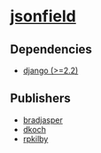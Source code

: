 # [jsonfield](https://pypi.org/project/jsonfield)

## Dependencies
- [django (>=2.2)](packages/d/django.md)



## Publishers
- [bradjasper](https://pypi.org/user/bradjasper)
- [dkoch](https://pypi.org/user/dkoch)
- [rpkilby](https://pypi.org/user/rpkilby)

